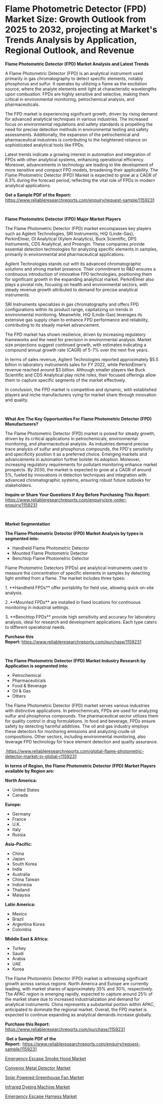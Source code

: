 <p><h1>Flame Photometric Detector (FPD) Market Size: Growth Outlook from 2025 to 2032, projecting at Market's Trends Analysis by Application, Regional Outlook, and Revenue</h1></p><p><strong>Flame Photometric Detector (FPD) Market Analysis and Latest Trends</strong></p>
<p><p>A Flame Photometric Detector (FPD) is an analytical instrument used primarily in gas chromatography to detect specific elements, notably phosphorus and sulfur. It operates by utilizing a flame as the excitation source, where the analyte elements emit light at characteristic wavelengths upon combustion. FPDs are highly sensitive and selective, making them critical in environmental monitoring, petrochemical analysis, and pharmaceuticals.</p><p>The FPD market is experiencing significant growth, driven by rising demand for advanced analytical techniques in various industries. The increased focus on environmental regulations and safety standards is propelling the need for precise detection methods in environmental testing and safety assessments. Additionally, the expansion of the petrochemical and pharmaceutical industries is contributing to the heightened reliance on sophisticated analytical tools like FPDs.</p><p>Latest trends indicate a growing interest in automation and integration of FPDs with other analytical systems, enhancing operational efficiency. Moreover, advancements in technology are leading to the development of more sensitive and compact FPD models, broadening their applicability. The Flame Photometric Detector (FPD) Market is expected to grow at a CAGR of 8.3% during the forecast period, reflecting the vital role of FPDs in modern analytical applications.</p></p>
<p><strong>Get a Sample PDF of the Report:&nbsp;</strong> <a href="https://www.reliableresearchreports.com/enquiry/request-sample/1159231?utm_campaign=10&utm_medium=2&utm_source=Github&utm_content=ia&utm_term=11042025&utm_id=flame-photometric-detector-fpd">https://www.reliableresearchreports.com/enquiry/request-sample/1159231</a></p>
<p>&nbsp;</p>
<p><strong>Flame Photometric Detector (FPD) Major Market Players</strong></p>
<p><p>The Flame Photometric Detector (FPD) market encompasses key players such as Agilent Technologies, SRI Instruments, HiQ (Linde-Gas), PerkinElmer, OI Analytical (Xylem Analytics), Buck Scientific, DPS Instruments, CDS Analytical, and Proengin. These companies provide essential detection technologies for analyzing specific elements in samples, primarily in environmental and pharmaceutical applications.</p><p>Agilent Technologies stands out with its advanced chromatographic solutions and strong market presence. Their commitment to R&D ensures a continuous introduction of innovative FPD technologies, positioning them for significant growth in the expanding analytical market. PerkinElmer also plays a pivotal role, focusing on health and environmental sectors, with steady revenue growth attributed to demand for precise analytical instruments.</p><p>SRI Instruments specializes in gas chromatography and offers FPD configurations within its product range, capitalizing on trends in environmental monitoring. Meanwhile, HiQ (Linde-Gas) leverages its extensive gas supply chain to enhance FPD performance and reliability, contributing to its steady market advancement.</p><p>The FPD market has shown resilience, driven by increasing regulatory frameworks and the need for precision in environmental analysis. Market size projections suggest continued growth, with estimates indicating a compound annual growth rate (CAGR) of 5-7% over the next five years.</p><p>In terms of sales revenue, Agilent Technologies reported approximately $5.5 billion in laboratory instruments sales for FY 2022, while PerkinElmer’s revenue reached around $3 billion. Although smaller players like Buck Scientific and CDS Analytical play niche roles, their focused offerings allow them to capture specific segments of the market effectively.</p><p>In conclusion, the FPD market is competitive and dynamic, with established players and niche manufacturers vying for market share through innovation and quality.</p></p>
<p>&nbsp;</p>
<p><strong>What Are The Key Opportunities For Flame Photometric Detector (FPD) Manufacturers?</strong></p>
<p><p>The Flame Photometric Detector (FPD) market is poised for steady growth, driven by its critical applications in petrochemicals, environmental monitoring, and pharmaceutical analysis. As industries demand precise trace analysis of sulfur and phosphorus compounds, the FPD's sensitivity and specificity position it as a preferred choice. Emerging markets and advancements in automation further bolster its adoption. Moreover, increasing regulatory requirements for pollutant monitoring enhance market prospects. By 2030, the market is expected to grow at a CAGR of around 5%, fueled by innovations in detection techniques and integration with advanced chromatographic systems, ensuring robust future outlooks for stakeholders.</p></p>
<p><strong>Inquire or Share Your Questions If Any Before Purchasing This Report:</strong> <a href="https://www.reliableresearchreports.com/enquiry/pre-order-enquiry/1159231?utm_campaign=10&utm_medium=2&utm_source=Github&utm_content=ia&utm_term=11042025&utm_id=flame-photometric-detector-fpd">https://www.reliableresearchreports.com/enquiry/pre-order-enquiry/1159231</a></p>
<p>&nbsp;</p>
<p><strong>Market Segmentation</strong></p>
<p><strong>The Flame Photometric Detector (FPD) Market Analysis by types is segmented into:</strong></p>
<p><ul><li>Handheld Flame Photometric Detector</li><li>Mounted Flame Photometric Detector</li><li>Benchtop Flame Photometric Detector</li></ul></p>
<p><p>Flame Photometric Detectors (FPDs) are analytical instruments used to measure the concentration of specific elements in samples by detecting light emitted from a flame. The market includes three types: </p><p>1. **Handheld FPDs** offer portability for field use, allowing quick on-site analysis. </p><p>2. **Mounted FPDs** are installed in fixed locations for continuous monitoring in industrial settings. </p><p>3. **Benchtop FPDs** provide high sensitivity and accuracy for laboratory analysis, ideal for research and development applications. Each type caters to different operational needs.</p></p>
<p><strong>Purchase this Report:&nbsp;</strong><a href="https://www.reliableresearchreports.com/purchase/1159231?utm_campaign=10&utm_medium=2&utm_source=Github&utm_content=ia&utm_term=11042025&utm_id=flame-photometric-detector-fpd">https://www.reliableresearchreports.com/purchase/1159231</a></p>
<p>&nbsp;</p>
<p><strong>The Flame Photometric Detector (FPD) Market Industry Research by Application is segmented into:</strong></p>
<p><ul><li>Petrochemical</li><li>Pharmaceuticals</li><li>Food & Beverage</li><li>Oil & Gas</li><li>Others</li></ul></p>
<p><p>The Flame Photometric Detector (FPD) market serves various industries with distinctive applications. In petrochemicals, FPDs are used for analyzing sulfur and phosphorus compounds. The pharmaceutical sector utilizes them for quality control in drug formulations. In food and beverage, FPDs ensure safety by detecting harmful additives. The oil and gas industry employs these detectors for monitoring emissions and analyzing crude oil compositions. Other sectors, including environmental monitoring, also leverage FPD technology for trace element detection and quality assurance.</p></p>
<p><a href="https://www.reliableresearchreports.com/global-flame-photometric-detector-market-in-global-r1159231?utm_campaign=10&utm_medium=2&utm_source=Github&utm_content=ia&utm_term=11042025&utm_id=flame-photometric-detector-fpd">&nbsp;https://www.reliableresearchreports.com/global-flame-photometric-detector-market-in-global-r1159231</a></p>
<p><strong>In terms of Region, the Flame Photometric Detector (FPD) Market Players available by Region are:</strong></p>
<p>
    <p> <strong> North America: </strong>
        <ul>
            <li>United States</li>
            <li>Canada</li>
        </ul>
        </p> 
    <p> <strong> Europe: </strong>
        <ul>
            <li>Germany</li>
            <li>France</li>
            <li>U.K.</li>
            <li>Italy</li>
            <li>Russia</li>
        </ul>
        </p> 
    <p> <strong> Asia-Pacific: </strong>
        <ul>
            <li>China</li>
            <li>Japan</li>
            <li>South Korea</li>
            <li>India</li>
            <li>Australia</li>
            <li>China Taiwan</li>
            <li>Indonesia</li>
            <li>Thailand</li>
            <li>Malaysia</li>
        </ul>
        </p> 
    <p> <strong> Latin America: </strong>
        <ul>
            <li>Mexico</li>
            <li>Brazil</li>
            <li>Argentina Korea</li>
            <li>Colombia</li>
        </ul>
        </p> 
    <p> <strong> Middle East & Africa: </strong>
        <ul>
            <li>Turkey</li>
            <li>Saudi</li>
            <li>Arabia</li>
            <li>UAE</li>
            <li>Korea</li>
        </ul>
    </p>
    </p>
<p><p>The Flame Photometric Detector (FPD) market is witnessing significant growth across various regions. North America and Europe are currently leading, with market shares of approximately 35% and 30%, respectively. The APAC region is emerging rapidly, expected to capture around 25% of the market share due to increased industrialization and demand for analytical instruments. China represents a substantial portion within APAC, anticipated to dominate the regional market. Overall, the FPD market is expected to continue expanding as analytical demands increase globally.</p></p>
<p><strong>Purchase this Report: </strong><a href="https://www.reliableresearchreports.com/purchase/1159231?utm_campaign=10&utm_medium=2&utm_source=Github&utm_content=ia&utm_term=11042025&utm_id=flame-photometric-detector-fpd">https://www.reliableresearchreports.com/purchase/1159231</a></p>
<p>&nbsp;<strong>Get a Sample PDF of the Report:&nbsp;&nbsp;</strong><a href="https://www.reliableresearchreports.com/enquiry/request-sample/1159231?utm_campaign=10&utm_medium=2&utm_source=Github&utm_content=ia&utm_term=11042025&utm_id=flame-photometric-detector-fpd">https://www.reliableresearchreports.com/enquiry/request-sample/1159231</a></p>
<p><strong></strong></p>
<p><p><a href="https://github.com/snakewaduddx/Market-Research-Report-List-1/blob/main/emergency-escape-smoke-hood-market.md?utm_campaign=10&utm_medium=2&utm_source=Github&utm_content=ia&utm_term=11042025&utm_id=flame-photometric-detector-fpd">Emergency Escape Smoke Hood Market</a></p><p><a href="https://github.com/pllahoithana9/Market-Research-Report-List-1/blob/main/conveyor-metal-detector-market.md?utm_campaign=10&utm_medium=2&utm_source=Github&utm_content=ia&utm_term=11042025&utm_id=flame-photometric-detector-fpd">Conveyor Metal Detector Market</a></p><p><a href="https://github.com/zeyddaddo4/Market-Research-Report-List-1/blob/main/solar-powered-greenhouse-fan-market.md?utm_campaign=10&utm_medium=2&utm_source=Github&utm_content=ia&utm_term=11042025&utm_id=flame-photometric-detector-fpd">Solar Powered Greenhouse Fan Market</a></p><p><a href="https://github.com/houltngake/Market-Research-Report-List-1/blob/main/infrared-dyeing-machine-market.md?utm_campaign=10&utm_medium=2&utm_source=Github&utm_content=ia&utm_term=11042025&utm_id=flame-photometric-detector-fpd">Infrared Dyeing Machine Market</a></p><p><a href="https://github.com/sakuniniray98/Market-Research-Report-List-1/blob/main/emergency-escape-harness-market.md?utm_campaign=10&utm_medium=2&utm_source=Github&utm_content=ia&utm_term=11042025&utm_id=flame-photometric-detector-fpd">Emergency Escape Harness Market</a></p></p>